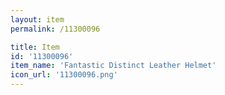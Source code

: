 ```yaml
---
layout: item
permalink: /11300096

title: Item
id: '11300096'
item_name: 'Fantastic Distinct Leather Helmet'
icon_url: '11300096.png'
---
```


